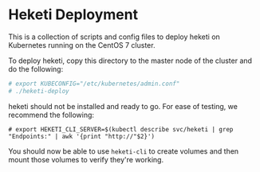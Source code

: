 # Heketi Deployment
This is a collection of scripts and config files to deploy heketi on Kubernetes running on the CentOS 7 cluster.

To deploy heketi, copy this directory to the master node of the cluster and do the following:

```bash
# export KUBECONFIG="/etc/kubernetes/admin.conf"
# ./heketi-deploy
```

heketi should not be installed and ready to go. For ease of testing, we recommend the following:

```
# export HEKETI_CLI_SERVER=$(kubectl describe svc/heketi | grep "Endpoints:" | awk '{print "http://"$2}')
```

You should now be able to use `heketi-cli` to create volumes and then mount those volumes to verify they're working.
